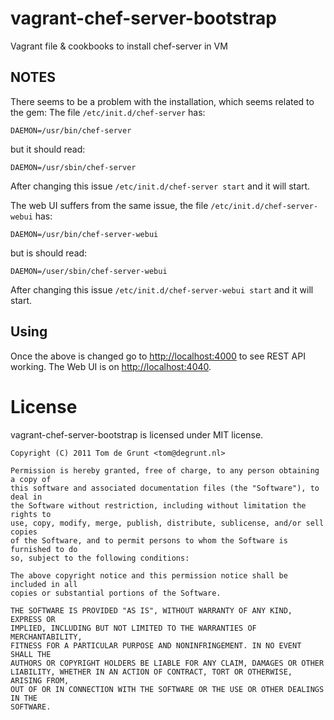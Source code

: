 # vagrant-chef-server-bootstrap

Vagrant file &amp; cookbooks to install chef-server in VM

## NOTES

There seems to be a problem with the installation, which seems related to the gem:
The file `/etc/init.d/chef-server` has:

	DAEMON=/usr/bin/chef-server

but it should read:

	DAEMON=/usr/sbin/chef-server

After changing this issue `/etc/init.d/chef-server start` and it will start.

The web UI suffers from the same issue, the file `/etc/init.d/chef-server-webui` has:

  	DAEMON=/usr/bin/chef-server-webui

but is should read:

  	DAEMON=/user/sbin/chef-server-webui

After changing this issue `/etc/init.d/chef-server-webui start` and it will start.

## Using

Once the above is changed go to [http://localhost:4000](http://localhost:4000) to see REST API working.
The Web UI is on [http://localhost:4040](http://localhost:4040).

# License

vagrant-chef-server-bootstrap is licensed under MIT license.

	Copyright (C) 2011 Tom de Grunt <tom@degrunt.nl>

	Permission is hereby granted, free of charge, to any person obtaining a copy of
	this software and associated documentation files (the "Software"), to deal in
	the Software without restriction, including without limitation the rights to
	use, copy, modify, merge, publish, distribute, sublicense, and/or sell copies
	of the Software, and to permit persons to whom the Software is furnished to do
	so, subject to the following conditions:

	The above copyright notice and this permission notice shall be included in all
	copies or substantial portions of the Software.

	THE SOFTWARE IS PROVIDED "AS IS", WITHOUT WARRANTY OF ANY KIND, EXPRESS OR
	IMPLIED, INCLUDING BUT NOT LIMITED TO THE WARRANTIES OF MERCHANTABILITY,
	FITNESS FOR A PARTICULAR PURPOSE AND NONINFRINGEMENT. IN NO EVENT SHALL THE
	AUTHORS OR COPYRIGHT HOLDERS BE LIABLE FOR ANY CLAIM, DAMAGES OR OTHER
	LIABILITY, WHETHER IN AN ACTION OF CONTRACT, TORT OR OTHERWISE, ARISING FROM,
	OUT OF OR IN CONNECTION WITH THE SOFTWARE OR THE USE OR OTHER DEALINGS IN THE
	SOFTWARE.
